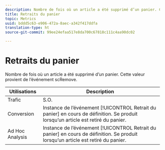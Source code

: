 ```yaml
---
description: Nombre de fois où un article a été supprimé d’un panier. Cette valeur provient de l’événement scRemove.
title: Retraits du panier
topic: Metrics
uuid: bddd5c63-e906-472a-8aec-a342f417ddfa
translation-type: ht
source-git-commit: 99ee24efaa517e8da700c67818c111c4aa90dc02

---
```



# Retraits du panier

Nombre de fois où un article a été supprimé d’un panier. Cette valeur provient de l’événement scRemove.

| Utilisations | Description |
|---|---|
| Trafic | S.O. |
| Conversion | Instance de l’événement [!UICONTROL Retrait du panier] en cours de définition. Se produit lorsqu’un article est retiré du panier. |
| Ad Hoc Analysis | Instance de l’événement [!UICONTROL Retrait du panier] en cours de définition. Se produit lorsqu’un article est retiré du panier. |

